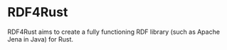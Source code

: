 # RDF4Rust

RDF4Rust aims to create a fully functioning RDF library (such as Apache Jena in Java) for Rust.

